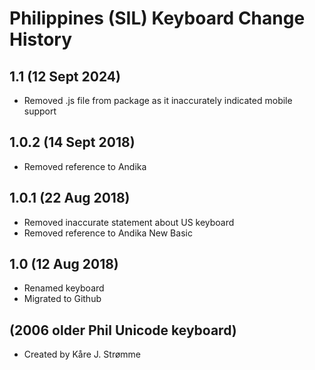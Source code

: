 Philippines (SIL) Keyboard Change History
=======================

1.1 (12 Sept 2024)
------------------
* Removed .js file from package as it inaccurately indicated mobile support

1.0.2 (14 Sept 2018)
------------------
* Removed reference to Andika

1.0.1 (22 Aug 2018)
------------------
* Removed inaccurate statement about US keyboard
* Removed reference to Andika New Basic

1.0 (12 Aug 2018)
------------------
* Renamed keyboard
* Migrated to Github

(2006 older Phil Unicode keyboard)
------------------
* Created by Kåre J. Strømme

